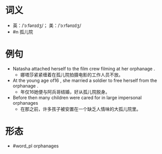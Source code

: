 # 词义
- 英：/ˈɔːfənɪdʒ/； 美：/ˈɔːrfənɪdʒ/
- #n 孤儿院
# 例句
- Natasha attached herself to the film crew filming at her orphanage .
	- 娜塔莎紧紧缠着在孤儿院拍摄电影的工作人员不放。
- At the young age of16 , she married a soldier to free herself from the orphanage .
	- 年仅16她便与阿兵哥结婚，好从孤儿院脱身。
- Before then many children were cared for in large impersonal orphanages
	- 在那之前，许多孩子被安置在一个缺乏人情味的大孤儿院里。
# 形态
- #word_pl orphanages
